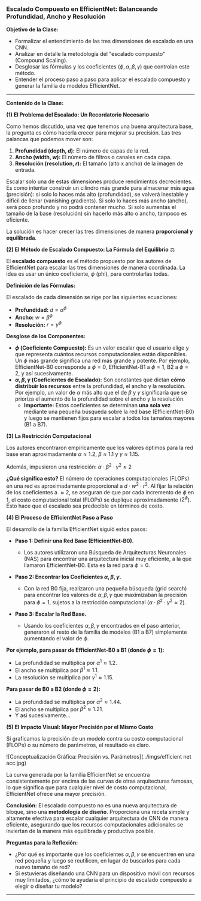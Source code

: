 ### **Escalado Compuesto en EfficientNet: Balanceando Profundidad, Ancho y Resolución**

**Objetivo de la Clase:**

* Formalizar el entendimiento de las tres dimensiones de escalado en una CNN.
* Analizar en detalle la metodología del "escalado compuesto" (Compound Scaling).
* Desglosar las fórmulas y los coeficientes ($\phi, \alpha, \beta, \gamma$) que controlan este método.
* Entender el proceso paso a paso para aplicar el escalado compuesto y generar la familia de modelos EfficientNet.

---

**Contenido de la Clase:**

**(1) El Problema del Escalado: Un Recordatorio Necesario**

Como hemos discutido, una vez que tenemos una buena arquitectura base, la pregunta es cómo hacerla crecer para mejorar su precisión. Las tres palancas que podemos mover son:

1.  **Profundidad (depth, $d$):** El número de capas de la red.
2.  **Ancho (width, $w$):** El número de filtros o canales en cada capa.
3.  **Resolución (resolution, $r$):** El tamaño (alto x ancho) de la imagen de entrada.

Escalar solo una de estas dimensiones produce rendimientos decrecientes. Es como intentar construir un cilindro más grande para almacenar más agua (precisión): si solo lo haces más alto (profundidad), se volverá inestable y difícil de llenar (vanishing gradients). Si solo lo haces más ancho (ancho), será poco profundo y no podrá contener mucho. Si solo aumentas el tamaño de la base (resolución) sin hacerlo más alto o ancho, tampoco es eficiente.

La solución es hacer crecer las tres dimensiones de manera **proporcional y equilibrada**.

**(2) El Método de Escalado Compuesto: La Fórmula del Equilibrio** ⚖️

El **escalado compuesto** es el método propuesto por los autores de EfficientNet para escalar las tres dimensiones de manera coordinada. La idea es usar un único coeficiente, $\phi$ (phi), para controlarlas todas.

**Definición de las Fórmulas:**

El escalado de cada dimensión se rige por las siguientes ecuaciones:

* **Profundidad:** $d = \alpha^\phi$
* **Ancho:** $w = \beta^\phi$
* **Resolución:** $r = \gamma^\phi$

**Desglose de los Componentes:**

* **$\phi$ (Coeficiente Compuesto):** Es un valor escalar que el usuario elige y que representa cuántos recursos computacionales están disponibles. Un $\phi$ más grande significa una red más grande y potente. Por ejemplo, EfficientNet-B0 corresponde a $\phi=0$, EfficientNet-B1 a $\phi=1$, B2 a $\phi=2$, y así sucesivamente.
* **$\alpha, \beta, \gamma$ (Coeficientes de Escalado):** Son constantes que dictan **cómo distribuir los recursos** entre la profundidad, el ancho y la resolución. Por ejemplo, un valor de $\alpha$ más alto que el de $\beta$ y $\gamma$ significaría que se prioriza el aumento de la profundidad sobre el ancho y la resolución.
    * **Importante:** Estos coeficientes se determinan **una sola vez** mediante una pequeña búsqueda sobre la red base (EfficientNet-B0) y luego se mantienen fijos para escalar a todos los tamaños mayores (B1 a B7).

**(3) La Restricción Computacional**

Los autores encontraron empíricamente que los valores óptimos para la red base eran aproximadamente $\alpha \approx 1.2$, $\beta \approx 1.1$ y $\gamma \approx 1.15$.

Además, impusieron una restricción:
$\alpha \cdot \beta^2 \cdot \gamma^2 \approx 2$

**¿Qué significa esto?** El número de operaciones computacionales (FLOPs) en una red es aproximadamente proporcional a $d \cdot w^2 \cdot r^2$. Al fijar la relación de los coeficientes a $\approx 2$, se aseguran de que por cada incremento de $\phi$ en 1, el costo computacional total (FLOPs) se duplique aproximadamente ($2^\phi$). Esto hace que el escalado sea predecible en términos de costo.

**(4) El Proceso de EfficientNet Paso a Paso**

El desarrollo de la familia EfficientNet siguió estos pasos:

* **Paso 1: Definir una Red Base (EfficientNet-B0).**
    * Los autores utilizaron una Búsqueda de Arquitecturas Neuronales (NAS) para encontrar una arquitectura inicial muy eficiente, a la que llamaron EfficientNet-B0. Esta es la red para $\phi=0$.

* **Paso 2: Encontrar los Coeficientes $\alpha, \beta, \gamma$.**
    * Con la red B0 fija, realizaron una pequeña búsqueda (grid search) para encontrar los valores de $\alpha, \beta, \gamma$ que maximizaban la precisión para $\phi=1$, sujetos a la restricción computacional ($\alpha \cdot \beta^2 \cdot \gamma^2 \approx 2$).

* **Paso 3: Escalar la Red Base.**
    * Usando los coeficientes $\alpha, \beta, \gamma$ encontrados en el paso anterior, generaron el resto de la familia de modelos (B1 a B7) simplemente aumentando el valor de $\phi$.

**Por ejemplo, para pasar de EfficientNet-B0 a B1 (donde $\phi=1$):**
* La profundidad se multiplica por $\alpha^1 \approx 1.2$.
* El ancho se multiplica por $\beta^1 \approx 1.1$.
* La resolución se multiplica por $\gamma^1 \approx 1.15$.

**Para pasar de B0 a B2 (donde $\phi=2$):**
* La profundidad se multiplica por $\alpha^2 \approx 1.44$.
* El ancho se multiplica por $\beta^2 \approx 1.21$.
* Y así sucesivamente...

**(5) El Impacto Visual: Mayor Precisión por el Mismo Costo**

Si graficamos la precisión de un modelo contra su costo computacional (FLOPs) o su número de parámetros, el resultado es claro.

![Conceptualización Gráfica: Precisión vs. Parámetros](../imgs/efficient net acc.jpg)

La curva generada por la familia EfficientNet se encuentra consistentemente por encima de las curvas de otras arquitecturas famosas, lo que significa que para cualquier nivel de costo computacional, EfficientNet ofrece una mayor precisión.

**Conclusión:**
El escalado compuesto no es una nueva arquitectura de bloque, sino una **metodología de diseño**. Proporciona una receta simple y altamente efectiva para escalar cualquier arquitectura de CNN de manera eficiente, asegurando que los recursos computacionales adicionales se inviertan de la manera más equilibrada y productiva posible.

**Preguntas para la Reflexión:**

* ¿Por qué es importante que los coeficientes $\alpha, \beta, \gamma$ se encuentren en una red pequeña y luego se reutilicen, en lugar de buscarlos para cada nuevo tamaño de red?
* Si estuvieras diseñando una CNN para un dispositivo móvil con recursos muy limitados, ¿cómo te ayudaría el principio de escalado compuesto a elegir o diseñar tu modelo?

---